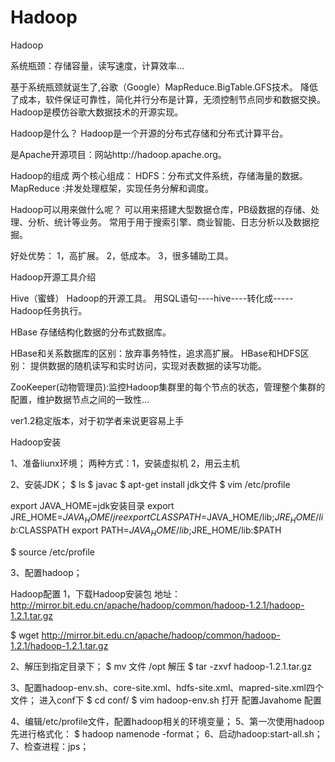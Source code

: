 # Hadoop
Hadoop

系统瓶颈：存储容量，读写速度，计算效率...

基于系统瓶颈就诞生了,谷歌（Google）MapReduce.BigTable.GFS技术。 降低了成本，软件保证可靠性，简化并行分布是计算，无须控制节点同步和数据交换。 Hadoop是模仿谷歌大数据技术的开源实现。

Hadoop是什么？
Hadoop是一个开源的分布式存储和分布式计算平台。

是Apache开源项目：网站http://hadoop.apache.org。

Hadoop的组成 两个核心组成： HDFS：分布式文件系统，存储海量的数据。 MapReduce :并发处理框架，实现任务分解和调度。

Hadoop可以用来做什么呢？ 可以用来搭建大型数据仓库，PB级数据的存储、处理、分析、统计等业务。 常用于用于搜索引擎、商业智能、日志分析以及数据挖掘。

好处优势： 1，高扩展。 2，低成本。 3，很多辅助工具。

Hadoop开源工具介绍

Hive（蜜蜂） Hadoop的开源工具。 用SQL语句----hive----转化成-----Hadoop任务执行。

HBase 存储结构化数据的分布式数据库。

HBase和关系数据库的区别：放弃事务特性，追求高扩展。 HBase和HDFS区别： 提供数据的随机读写和实时访问，实现对表数据的读写功能。

ZooKeeper(动物管理员):监控Hadoop集群里的每个节点的状态，管理整个集群的配置，维护数据节点之间的一致性...

ver1.2稳定版本，对于初学者来说更容易上手

Hadoop安装

1、准备liunx环境； 两种方式：1，安装虚拟机 2，用云主机

2、安装JDK； $ ls $ javac $ apt-get install jdk文件 $ vim /etc/profile

export JAVA_HOME=jdk安装目录 export JRE_HOME=$JAVA_HOME/jre export CLASSPATH=$JAVA_HOME/lib;$JRE_HOME/lib:$CLASSPATH export PATH=$JAVA_HOME/lib;$JRE_HOME/lib:$PATH

$ source /etc/profile

3、配置hadoop；

Hadoop配置
1，下载Hadoop安装包 
地址：http://mirror.bit.edu.cn/apache/hadoop/common/hadoop-1.2.1/hadoop-1.2.1.tar.gz

$ wget http://mirror.bit.edu.cn/apache/hadoop/common/hadoop-1.2.1/hadoop-1.2.1.tar.gz

2、解压到指定目录下；
$ mv 文件 /opt
解压
$ tar -zxvf hadoop-1.2.1.tar.gz

3、配置hadoop-env.sh、core-site.xml、hdfs-site.xml、mapred-site.xml四个文件；
进入conf下 $ cd conf/
$ vim hadoop-env.sh 打开 配置Javahome
配置<configuration>

4、编辑/etc/profile文件，配置hadoop相关的环境变量；
5、第一次使用hadoop先进行格式化：
$ hadoop namenode -format；
6、启动hadoop:start-all.sh；
7、检查进程：jps；
